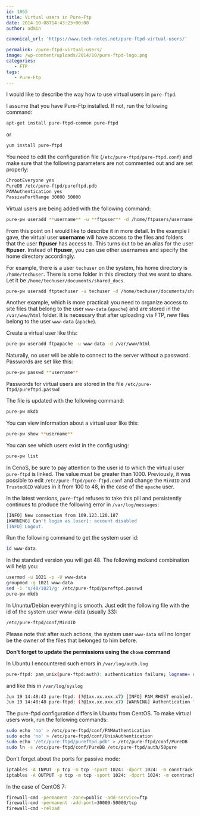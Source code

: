 ```yaml
---
id: 1865
title: Virtual users in Pure-Ftp
date: 2014-10-08T14:43:23+00:00
author: admin

canonical_url: 'https://www.tech-notes.net/pure-ftpd-virtual-users/'

permalink: /pure-ftpd-virtual-users/
image: /wp-content/uploads/2014/10/pure-ftpd-logo.png
categories:
   - FTP
tags:
   - Pure-Ftp
---
```

I would like to describe the way how to use virtual users in `pure-ftpd`.

I assume that you have Pure-Ftp installed. If not, run the following command:
```bash
apt-get install pure-ftpd-common pure-ftpd
```

or
```bash
yum install pure-ftpd
```

You need to edit the configuration file (`/etc/pure-ftpd/pure-ftpd.conf`) and make sure that the following parameters are not commented out and are set properly:
```bash
ChrootEveryone yes
PureDB /etc/pure-ftpd/pureftpd.pdb
PAMAuthentication yes
PassivePortRange 30000 50000
```

Virtual users are being added with the following command:
```bash
pure-pw useradd **username** -u **ftpuser** -d /home/ftpusers/username
```

From this point on I would like to describe it in more detail. In the example I gave, the virtual user **username** will have access to the files and folders that the user **ftpuser** has access to. This turns out to be an alias for the user **ftpuser**. Instead of **ftpuser**, you can use other usernames and specify the home directory accordingly.

For example, there is a user `techuser` on the system, his home directory is `/home/techuser`. There is some folder in this directory that we want to share. Let it be `/home/techuser/documents/shared_docs`.

```bash
pure-pw useradd ftptechuser -u techuser -d /home/techuser/documents/shared_docs
```

Another example, which is more practical: you need to organize access to site files that belong to the user `www-data` (`apache`) and are stored in the `/var/www/html` folder. It is necessary that after uploading via FTP, new files belong to the user `www-data` (`apache`).

Create a virtual user like this:
```bash
pure-pw useradd ftpapache -u www-data -d /var/www/html
```

Naturally, no user will be able to connect to the server without a password. Passwords are set like this:

```bash
pure-pw passwd **username**
```

Passwords for virtual users are stored in the file `/etc/pure-ftpd/pureftpd.passwd`

The file is updated with the following command:

```bash
pure-pw mkdb
```

You can view information about a virtual user like this:

```bash
pure-pw show **username**
```

You can see which users exist in the config using:

```bash
pure-pw list
```

In CenoS, be sure to pay attention to the user id to which the virtual user `pure-ftpd` is linked. The value must be greater than 1000. Previously, it was possible to edit `/etc/pure-ftpd/pure-ftpd.conf` and change the `MinUID` and `TrustedGID` values in it from 100 to 48, in the case of the `apache` user.

In the latest versions, `pure-ftpd` refuses to take this pill and persistently continues to produce the following error in `/var/log/messages`:

```bash
[INFO] New connection from 109.123.120.187
[WARNING] Can't login as [user]: account disabled
[INFO] Logout.
```

Run the following command to get the system user id:

```bash
id www-data
```

In the standard version you will get 48. The following mokand combination will help you:

```bash
usermod -u 1021 -p -U www-data
groupmod -g 1021 www-data
sed -i 's/48/1021/g' /etc/pure-ftpd/pureftpd.passwd
pure-pw mkdb
```

In Ununtu/Debian everything is smooth. Just edit the following file with the id of the system user www-data (usually 33):

```bash
/etc/pure-ftpd/conf/MinUID
```

Please note that after such actions, the system user `www-data` will no longer be the owner of the files that belonged to him before.

**Don't forget to update the permissions using the `chown` command**

In Ubuntu I encountered such errors in `/var/log/auth.log`

```bash
pure-ftpd: pam_unix(pure-ftpd:auth): authentication failure; logname= uid=0 euid=0 tty=pure-ftpd ruser=username rhost= user=username
```

and like this in `/var/log/syslog`

```bash
Jun 19 14:48:43 pure-ftpd: (?@1xx.xx.xxx.x7) [INFO] PAM_RHOST enabled. Getting the peer address
Jun 19 14:48:48 pure-ftpd: (?@1xx.xx.xxx.x7) [WARNING] Authentication failed for user
```

The pure-ftpd configuration differs in Ubuntu from CentOS. To make virtual users work, run the following commands:

```bash
sudo echo 'no' > /etc/pure-ftpd/conf/PAMAuthentication
sudo echo 'no' > /etc/pure-ftpd/conf/UnixAuthentication
sudo echo '/etc/pure-ftpd/pureftpd.pdb' > /etc/pure-ftpd/conf/PureDB
sudo ln -s /etc/pure-ftpd/conf/PureDB /etc/pure-ftpd/auth/50pure
```

Don't forget about the ports for passive mode:

```bash
iptables -A INPUT -p tcp -m tcp -sport 1024: -dport 1024: -m conntrack -ctstate ESTABLISHED -j ACCEPT -m comment -comment 'Allow passive inbound connections'
iptables -A OUTPUT -p tcp -m tcp -sport 1024: -dport 1024: -m conntrack -ctstate ESTABLISHED,RELATED -j ACCEPT -m comment -comment 'Allow passive inbound connections'
```

In the case of CentOS 7:

```bash
firewall-cmd -permanent -zone=public -add-service=ftp
firewall-cmd -permanent -add-port=30000-50000/tcp
firewall-cmd -reload
```
